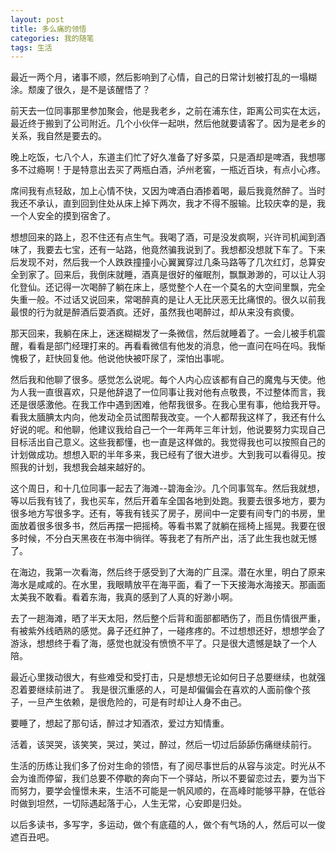 ```yaml
---
layout: post
title: 多么痛的领悟
categories: 我的随笔
tags: 生活
---
```

最近一两个月，诸事不顺，然后影响到了心情，自己的日常计划被打乱的一塌糊涂。颓废了很久，是不是该醒悟了？

前天去一位同事那里参加聚会，他是我老乡，之前在浦东住，距离公司实在太远，最近终于搬到了公司附近。几个小伙伴一起哄，然后他就要请客了。因为是老乡的关系，我自然是要去的。

晚上吃饭，七八个人，东道主们忙了好久准备了好多菜，只是酒却是啤酒，我想哪多不过瘾啊！于是特意出去买了两瓶白酒，泸州老窖，一瓶近百块，有点小心疼。

席间我有点轻敌，加上心情不快，又因为啤酒白酒掺着喝，最后我竟然醉了。当时我还不承认，直到回到住处从床上掉下两次，我才不得不服输。比较庆幸的是，我一个人安全的摸到宿舍了。

想想回来的路上，忍不住还有点生气。我喝了酒，可是没发疯啊，兴许司机闻到酒味了，我要去七宝，还有一站路，他竟然骗我说到了。我想都没想就下车了。下来后发现不对，然后我一个人跌跌撞撞小心翼翼穿过几条马路等了几次红灯，总算安全到家了。回来后，我倒床就睡，酒真是很好的催眠剂，飘飘渺渺的，可以让人羽化登仙。还记得一次喝醉了躺在床上，感觉整个人在一个莫名的大空间里飘，完全失重一般。不过话又说回来，常喝醉真的是让人无比厌恶无比痛恨的。很久以前我最恨的行为就是醉酒后耍酒疯。还好，虽然我也喝醉过，却从来没有疯傻。

那天回来，我躺在床上，迷迷糊糊发了一条微信，然后就睡着了。一会儿被手机震醒，看看是部门经理打来的。再看看微信有他发的消息，他一直问在吗在吗。我惭愧极了，赶快回复他。他说他快被吓尿了，深怕出事呢。

然后我和他聊了很多。感觉怎么说呢。每个人内心应该都有自己的魔鬼与天使。他为人我一直很喜欢，只是他辞退了一位同事让我对他有点敬畏，不过整体而言，我还是很感激他。在我工作中遇到困难，他帮我很多。在我心里有事，他给我开导。看我太腼腆太内向，他发动全员试图帮我改变。一个人都帮我这样了，我还有什么好说的呢。和他聊，他建议我给自己一个一年两年三年计划，他说要努力实现自己目标活出自己意义。这些我都懂，也一直是这样做的。我觉得我也可以按照自己的计划做成功。想想入职的半年多来，我已经有了很大进步。大到我可以看得见。按照我的计划，我想我会越来越好的。

这个周日，和十几位同事一起去了海滩--碧海金沙。几个同事驾车。然后我就想，等以后我有钱了，我也买车，然后开着车全国各地到处跑。我要去很多地方，要为很多地方写很多字。还有，等我有钱买了房子，房间中一定要有间专门的书房，里面放着很多很多书，然后再摆一把摇椅。等看书累了就躺在摇椅上摇晃。我要在很多时候，不分白天黑夜在书海中徜徉。等我老了有所产出，活了此生我也就无憾了。

在海边，我第一次看海，然后终于感受到了大海的广且深。潜在水里，明白了原来海水是咸咸的。在水里，我眼睛放平在海平面，看了一下天接海水海接天。那画面太美我不敢看。看着东海，我真的感到了人真的好渺小啊。

去了一趟海滩，晒了半天太阳，然后整个后背和面部都晒伤了，而且伤情很严重，有被紫外线晒熟的感觉。鼻子还红肿了，一碰疼疼的。不过想想还好，想想学会了游泳，想想终于看了海，感觉也就没有愤愤不平了。只是很大遗憾是缺了一个人陪。

最近心里拨动很大，有些难受和受打击，只是想想无论如何日子总要继续，也就强忍着要继续前进了。
我是很沉重感的人，可是却偏偏会在喜欢的人面前像个孩子，一旦产生依赖，是很危险的，可是有时却让人身不由己。

要睡了，想起了那句话，醉过才知酒浓，爱过方知情重。

活着，该哭哭，该笑笑，哭过，笑过，醉过，然后一切过后舔舔伤痛继续前行。

生活的历练让我们多了份对生命的领悟，有了阅尽事世后的从容与淡定。时光从不会为谁而停留，我们总要不停歇的奔向下一个驿站，所以不要留恋过去，要为当下而努力，要学会憧憬未来，生活不可能是一帆风顺的，在高峰时能够平静，在低谷时做到坦然，一切际遇起落于心，人生无常，心安即是归处。

以后多读书，多写字，多运动，做个有底蕴的人，做个有气场的人，然后可以一俊遮百丑吧。








  
